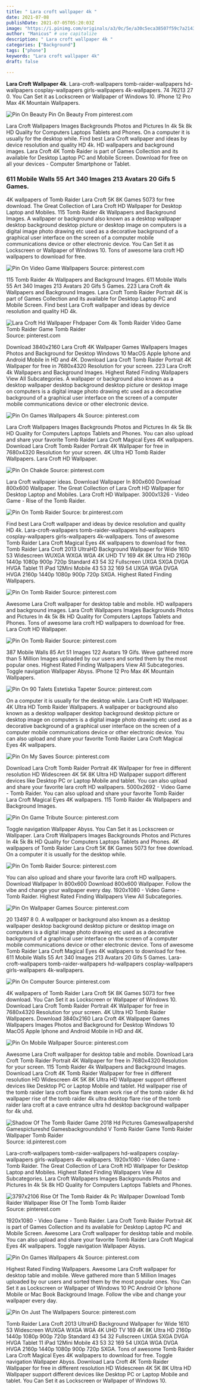 ```yaml
---
title: " Lara croft wallpaper 4k "
date: 2021-07-08
publishDate: 2021-07-05T05:20:03Z
image: "https://i.pinimg.com/originals/a3/0c/5e/a30c5eca38507f59c7a214332e7c7ee4.jpg"
author: "Manicus" # use capitalize
description: " Lara croft wallpaper 4k "
categories: ["Background"]
tags: ["phone"]
keywords: "Lara croft wallpaper 4k"
draft: false

---
```



**Lara Croft Wallpaper 4k**. Lara-croft-wallpapers tomb-raider-wallpapers hd-wallpapers cosplay-wallpapers girls-wallpapers 4k-wallpapers. 74 76213 27 0. You Can Set it as Lockscreen or Wallpaper of Windows 10. IPhone 12 Pro Max 4K Mountain Wallpapers.

![Pin On Beauty](https://i.pinimg.com/originals/e7/31/51/e7315109ffc6599e2a5372fc95b24ba4.jpg "Pin On Beauty")
Pin On Beauty From pinterest.com


Lara Croft Wallpapers Images Backgrounds Photos and Pictures In 4k 5k 8k HD Quality for Computers Laptops Tablets and Phones. On a computer it is usually for the desktop while. Find best Lara Croft wallpaper and ideas by device resolution and quality HD 4k. HD wallpapers and background images. Lara Croft 4K Tomb Raider is part of Games Collection and its available for Desktop Laptop PC and Mobile Screen. Download for free on all your devices - Computer Smartphone or Tablet.

### 611 Mobile Walls 55 Art 340 Images 213 Avatars 20 Gifs 5 Games.

4K wallpapers of Tomb Raider Lara Croft 5K 8K Games 5073 for free download. The Great Collection of Lara Croft HD Wallpaper for Desktop Laptop and Mobiles. 115 Tomb Raider 4k Wallpapers and Background Images. A wallpaper or background also known as a desktop wallpaper desktop background desktop picture or desktop image on computers is a digital image photo drawing etc used as a decorative background of a graphical user interface on the screen of a computer mobile communications device or other electronic device. You Can Set it as Lockscreen or Wallpaper of Windows 10. Tons of awesome lara croft HD wallpapers to download for free.


![Pin On Video Game Wallpapers](https://i.pinimg.com/originals/ca/9e/c0/ca9ec0b960e82d03797d0054e959226f.jpg "Pin On Video Game Wallpapers")
Source: pinterest.com

115 Tomb Raider 4k Wallpapers and Background Images. 611 Mobile Walls 55 Art 340 Images 213 Avatars 20 Gifs 5 Games. 223 Lara Croft 4k Wallpapers and Background Images. Lara Croft Tomb Raider Portrait 4K is part of Games Collection and its available for Desktop Laptop PC and Mobile Screen. Find best Lara Croft wallpaper and ideas by device resolution and quality HD 4k.

![Lara Croft Hd Wallpaper Fhdpaper Com 4k Tomb Raider Video Game Tomb Raider Game Tomb Raider](https://i.pinimg.com/736x/27/18/6c/27186cfcffdba5041ba1be086d755b04.jpg "Lara Croft Hd Wallpaper Fhdpaper Com 4k Tomb Raider Video Game Tomb Raider Game Tomb Raider")
Source: pinterest.com

Download 3840x2160 Lara Croft 4K Wallpaper Games Wallpapers Images Photos and Background for Desktop Windows 10 MacOS Apple Iphone and Android Mobile in HD and 4K. Download Lara Croft Tomb Raider Portrait 4K Wallpaper for free in 7680x4320 Resolution for your screen. 223 Lara Croft 4k Wallpapers and Background Images. Highest Rated Finding Wallpapers View All Subcategories. A wallpaper or background also known as a desktop wallpaper desktop background desktop picture or desktop image on computers is a digital image photo drawing etc used as a decorative background of a graphical user interface on the screen of a computer mobile communications device or other electronic device.

![Pin On Games Wallpapers 4k](https://i.pinimg.com/originals/b6/10/a7/b610a778f896dbcb966e0d6083db2460.jpg "Pin On Games Wallpapers 4k")
Source: pinterest.com

Lara Croft Wallpapers Images Backgrounds Photos and Pictures In 4k 5k 8k HD Quality for Computers Laptops Tablets and Phones. You can also upload and share your favorite Tomb Raider Lara Croft Magical Eyes 4K wallpapers. Download Lara Croft Tomb Raider Portrait 4K Wallpaper for free in 7680x4320 Resolution for your screen. 4K Ultra HD Tomb Raider Wallpapers. Lara Croft HD Wallpaper.

![Pin On Chakde](https://i.pinimg.com/originals/17/f5/3d/17f53dc1b85bd887b225892641139149.jpg "Pin On Chakde")
Source: pinterest.com

Lara Croft wallpaper ideas. Download Wallpaper In 800x600 Download 800x600 Wallpaper. The Great Collection of Lara Croft HD Wallpaper for Desktop Laptop and Mobiles. Lara Croft HD Wallpaper. 3000x1326 - Video Game - Rise of the Tomb Raider.

![Pin On Tomb Raider](https://i.pinimg.com/originals/e4/14/6f/e4146fe539bc8bf07e333e185af81be9.jpg "Pin On Tomb Raider")
Source: br.pinterest.com

Find best Lara Croft wallpaper and ideas by device resolution and quality HD 4k. Lara-croft-wallpapers tomb-raider-wallpapers hd-wallpapers cosplay-wallpapers girls-wallpapers 4k-wallpapers. Tons of awesome Tomb Raider Lara Croft Magical Eyes 4K wallpapers to download for free. Tomb Raider Lara Croft 2013 UltraHD Background Wallpaper for Wide 1610 53 Widescreen WUXGA WXGA WGA 4K UHD TV 169 4K 8K Ultra HD 2160p 1440p 1080p 900p 720p Standard 43 54 32 Fullscreen UXGA SXGA DVGA HVGA Tablet 11 iPad 12Mini Mobile 43 53 32 169 54 UXGA WGA DVGA HVGA 2160p 1440p 1080p 900p 720p SXGA. Highest Rated Finding Wallpapers.

![Pin On Tomb Raider](https://i.pinimg.com/564x/46/01/41/460141b8b4663b2c2b653164701a323f.jpg "Pin On Tomb Raider")
Source: pinterest.com

Awesome Lara Croft wallpaper for desktop table and mobile. HD wallpapers and background images. Lara Croft Wallpapers Images Backgrounds Photos and Pictures In 4k 5k 8k HD Quality for Computers Laptops Tablets and Phones. Tons of awesome lara croft HD wallpapers to download for free. Lara Croft HD Wallpaper.

![Pin On Tomb Raider](https://i.pinimg.com/originals/e4/eb/d5/e4ebd5a4ef0c518a34981ec805c4c1a1.jpg "Pin On Tomb Raider")
Source: pinterest.com

387 Mobile Walls 85 Art 51 Images 122 Avatars 19 Gifs. Weve gathered more than 5 Million Images uploaded by our users and sorted them by the most popular ones. Highest Rated Finding Wallpapers View All Subcategories. Toggle navigation Wallpaper Abyss. IPhone 12 Pro Max 4K Mountain Wallpapers.

![Pin On 90 Talets Estetiska Tapeter](https://i.pinimg.com/564x/24/76/a3/2476a3aa58000821e33c321426f76850.jpg "Pin On 90 Talets Estetiska Tapeter")
Source: pinterest.com

On a computer it is usually for the desktop while. Lara Croft HD Wallpaper. 4K Ultra HD Tomb Raider Wallpapers. A wallpaper or background also known as a desktop wallpaper desktop background desktop picture or desktop image on computers is a digital image photo drawing etc used as a decorative background of a graphical user interface on the screen of a computer mobile communications device or other electronic device. You can also upload and share your favorite Tomb Raider Lara Croft Magical Eyes 4K wallpapers.

![Pin On My Saves](https://i.pinimg.com/originals/88/32/80/88328092da9309ddb822058af786558b.jpg "Pin On My Saves")
Source: pinterest.com

Download Lara Croft Tomb Raider Portrait 4K Wallpaper for free in different resolution HD Widescreen 4K 5K 8K Ultra HD Wallpaper support different devices like Desktop PC or Laptop Mobile and tablet. You can also upload and share your favorite lara croft HD wallpapers. 5000x2692 - Video Game - Tomb Raider. You can also upload and share your favorite Tomb Raider Lara Croft Magical Eyes 4K wallpapers. 115 Tomb Raider 4k Wallpapers and Background Images.

![Pin On Game Tribute](https://i.pinimg.com/originals/a7/9a/a8/a79aa8a1e7354c74d5442ad184a01419.jpg "Pin On Game Tribute")
Source: pinterest.com

Toggle navigation Wallpaper Abyss. You Can Set it as Lockscreen or Wallpaper. Lara Croft Wallpapers Images Backgrounds Photos and Pictures In 4k 5k 8k HD Quality for Computers Laptops Tablets and Phones. 4K wallpapers of Tomb Raider Lara Croft 5K 8K Games 5073 for free download. On a computer it is usually for the desktop while.

![Pin On Tomb Raider](https://i.pinimg.com/originals/14/e5/a0/14e5a04f6c299ebb52e0fcbd7a751b4b.png "Pin On Tomb Raider")
Source: pinterest.com

You can also upload and share your favorite lara croft HD wallpapers. Download Wallpaper In 800x600 Download 800x600 Wallpaper. Follow the vibe and change your wallpaper every day. 1920x1080 - Video Game - Tomb Raider. Highest Rated Finding Wallpapers View All Subcategories.

![Pin On Wallpaper Games](https://i.pinimg.com/originals/03/04/15/0304156b6f153020860e8427f8ff2da1.jpg "Pin On Wallpaper Games")
Source: pinterest.com

20 13497 8 0. A wallpaper or background also known as a desktop wallpaper desktop background desktop picture or desktop image on computers is a digital image photo drawing etc used as a decorative background of a graphical user interface on the screen of a computer mobile communications device or other electronic device. Tons of awesome Tomb Raider Lara Croft Magical Eyes 4K wallpapers to download for free. 611 Mobile Walls 55 Art 340 Images 213 Avatars 20 Gifs 5 Games. Lara-croft-wallpapers tomb-raider-wallpapers hd-wallpapers cosplay-wallpapers girls-wallpapers 4k-wallpapers.

![Pin On Computer](https://i.pinimg.com/originals/48/b7/1d/48b71d27a60c946b9918911563ad547b.jpg "Pin On Computer")
Source: pinterest.com

4K wallpapers of Tomb Raider Lara Croft 5K 8K Games 5073 for free download. You Can Set it as Lockscreen or Wallpaper of Windows 10. Download Lara Croft Tomb Raider Portrait 4K Wallpaper for free in 7680x4320 Resolution for your screen. 4K Ultra HD Tomb Raider Wallpapers. Download 3840x2160 Lara Croft 4K Wallpaper Games Wallpapers Images Photos and Background for Desktop Windows 10 MacOS Apple Iphone and Android Mobile in HD and 4K.

![Pin On Mobile Wallpaper](https://i.pinimg.com/originals/c3/3c/45/c33c45f5926368142887987714680152.jpg "Pin On Mobile Wallpaper")
Source: pinterest.com

Awesome Lara Croft wallpaper for desktop table and mobile. Download Lara Croft Tomb Raider Portrait 4K Wallpaper for free in 7680x4320 Resolution for your screen. 115 Tomb Raider 4k Wallpapers and Background Images. Download Lara Croft 4K Tomb Raider Wallpaper for free in different resolution HD Widescreen 4K 5K 8K Ultra HD Wallpaper support different devices like Desktop PC or Laptop Mobile and tablet. Hd wallpaper rise of the tomb raider lara croft bow flare steam work rise of the tomb raider 4k hd wallpaper rise of the tomb raider 4k ultra desktop flare rise of the tomb raider lara croft at a cave entrance ultra hd desktop background wallpaper for 4k uhd.

![Shadow Of The Tomb Raider Game 2018 Hd Pictures Gameswallpapershd Gamespictureshd Gamesbackgroundshd V Tomb Raider Game Tomb Raider Wallpaper Tomb Raider](https://i.pinimg.com/originals/89/ff/f6/89fff62eeda102862aca2c89437afe55.png "Shadow Of The Tomb Raider Game 2018 Hd Pictures Gameswallpapershd Gamespictureshd Gamesbackgroundshd V Tomb Raider Game Tomb Raider Wallpaper Tomb Raider")
Source: id.pinterest.com

Lara-croft-wallpapers tomb-raider-wallpapers hd-wallpapers cosplay-wallpapers girls-wallpapers 4k-wallpapers. 1920x1080 - Video Game - Tomb Raider. The Great Collection of Lara Croft HD Wallpaper for Desktop Laptop and Mobiles. Highest Rated Finding Wallpapers View All Subcategories. Lara Croft Wallpapers Images Backgrounds Photos and Pictures In 4k 5k 8k HD Quality for Computers Laptops Tablets and Phones.

![3797x2106 Rise Of The Tomb Raider 4k Pc Wallpaper Download Tomb Raider Wallpaper Rise Of The Tomb Tomb Raider](https://i.pinimg.com/originals/37/6c/2c/376c2c475511808044177ddf5634b0fb.jpg "3797x2106 Rise Of The Tomb Raider 4k Pc Wallpaper Download Tomb Raider Wallpaper Rise Of The Tomb Tomb Raider")
Source: pinterest.com

1920x1080 - Video Game - Tomb Raider. Lara Croft Tomb Raider Portrait 4K is part of Games Collection and its available for Desktop Laptop PC and Mobile Screen. Awesome Lara Croft wallpaper for desktop table and mobile. You can also upload and share your favorite Tomb Raider Lara Croft Magical Eyes 4K wallpapers. Toggle navigation Wallpaper Abyss.

![Pin On Games Wallpapers 4k](https://i.pinimg.com/originals/ce/85/c5/ce85c5e0835551182406ff2fef65362d.jpg "Pin On Games Wallpapers 4k")
Source: pinterest.com

Highest Rated Finding Wallpapers. Awesome Lara Croft wallpaper for desktop table and mobile. Weve gathered more than 5 Million Images uploaded by our users and sorted them by the most popular ones. You Can Set it as Lockscreen or Wallpaper of Windows 10 PC Android Or Iphone Mobile or Mac Book Background Image. Follow the vibe and change your wallpaper every day.

![Pin On Just The Wallpapers](https://i.pinimg.com/originals/a3/0c/5e/a30c5eca38507f59c7a214332e7c7ee4.jpg "Pin On Just The Wallpapers")
Source: pinterest.com

Tomb Raider Lara Croft 2013 UltraHD Background Wallpaper for Wide 1610 53 Widescreen WUXGA WXGA WGA 4K UHD TV 169 4K 8K Ultra HD 2160p 1440p 1080p 900p 720p Standard 43 54 32 Fullscreen UXGA SXGA DVGA HVGA Tablet 11 iPad 12Mini Mobile 43 53 32 169 54 UXGA WGA DVGA HVGA 2160p 1440p 1080p 900p 720p SXGA. Tons of awesome Tomb Raider Lara Croft Magical Eyes 4K wallpapers to download for free. Toggle navigation Wallpaper Abyss. Download Lara Croft 4K Tomb Raider Wallpaper for free in different resolution HD Widescreen 4K 5K 8K Ultra HD Wallpaper support different devices like Desktop PC or Laptop Mobile and tablet. You Can Set it as Lockscreen or Wallpaper of Windows 10.

